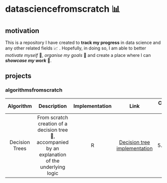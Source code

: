 # datasciencefromscratch :bar_chart:

## motivation

This is a repository I have created to **track my progress** in data science and any other related fields :chart_with_upwards_trend: . Hopefully, in doing so, I am able to better *motivate myself* :full_moon_with_face:, *organise my goals* :paperclip: and create a place where I can ***showcase my work*** :file_folder:. 

## projects

### algorithmsfromscratch

| Algorithm  | Description | Implementation | Link | Creation Date | Last Update |
| :---: | :---: | :---: | :---: | :---: | :---: |
| Decision Trees | From scratch creation of a decision tree :palm_tree:, accompanied by an explanation of the underlying logic | R | [Decision tree implementation](https://htmlpreview.github.io/?https://github.com/Rcshmin/datasciencefromscratch/blob/main/algorithms/decisiontrees/decisiontreesimplementation.html) | 5.7.2022 | N/A |
